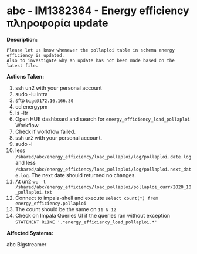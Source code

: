 # abc - IM1382364 - Energy efficiency πληροφορία update

<b>Description:</b>

```
Please let us know whenever the pollaploi table in schema energy efficiency is updated. 
Also to investigate why an update has not been made based on the latest file.
```

<b>Actions Taken:</b>

1. ssh un2 with your personal account
2. sudo -iu intra
3. sftp `bigd@172.16.166.30`
4. cd energypm
5. ls -ltr
6. Open HUE dashboard and search for `energy_efficiency_load_pollaploi` Workflow
7. Check if workflow failed.
8. ssh `un2` with your personal account.
9. sudo -i
10. less `/shared/abc/energy_efficiency/load_pollaploi/log/pollaploi.date.log` and less `/shared/abc/energy_efficiency/load_pollaploi/log/pollaploi.next_date.log`. The next date should returned no changes.
11. At un2 `wc -l /shared/abc/energy_efficiency/load_pollaploi/pollaploi_curr/2020_10_pollaploi.txt`
12. Connect to impala-shell and execute `select count(*) from energy_efficiency.pollaploi`
13. The count should be the same on `11 & 12`
14. Check on Impala Queries UI if the queries ran without exception `STATEMENT RLIKE '.*energy_efficiency_load_pollaploi.*'`


<b>Affected Systems:</b>

abc Bigstreamer
